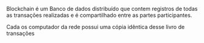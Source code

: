 Blockchain é um Banco de dados distribuído que contem registros de todas as transações realizadas e é compartilhado entre as partes participantes.

Cada os computador da rede possui uma cópia idêntica desse livro de transações